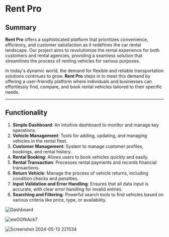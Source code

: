 # Rent Pro

## Summary

**Rent Pro** offers a sophisticated platform that prioritizes convenience, efficiency, and customer satisfaction as it redefines the car rental landscape. Our project aims to revolutionize the rental experience for both customers and rental agencies, providing a seamless solution that streamlines the process of renting vehicles for various purposes.

In today's dynamic world, the demand for flexible and reliable transportation solutions continues to grow. **Rent Pro** steps in to meet this demand by offering a user-friendly platform where individuals and businesses can effortlessly find, compare, and book rental vehicles tailored to their specific needs.

---

## Functionality

1. **Simple Dashboard**: An intuitive dashboard to monitor and manage key operations.
2. **Vehicle Management**: Tools for adding, updating, and managing vehicles in the rental fleet.
3. **Customer Management**: System to manage customer profiles, bookings, and rental history.
4. **Rental Booking**: Allows users to book vehicles quickly and easily.
5. **Rental Transaction**: Processes rental payments and records financial transactions.
6. **Return Vehicle**: Manage the process of vehicle returns, including condition checks and penalties.
7. **Input Validation and Error Handling**: Ensures that all data input is accurate, with clear error handling for invalid entries.
8. **Searching and Filtering**: Powerful search tools to find vehicles based on various criteria like price, type, or availability.

![Dashboard](https://github.com/user-attachments/assets/f9a4f02d-f1b7-42e6-9a7c-de9b9d6244d3)

![weOGfkAck7](https://github.com/user-attachments/assets/82b911c4-81a8-44af-8473-19f13c02796d)

![Screenshot 2024-05-13 221534](https://github.com/user-attachments/assets/24fac915-e521-4357-a39b-d50841a70872)
